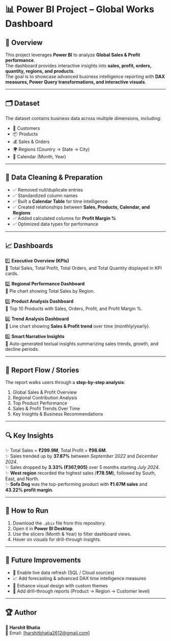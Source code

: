 # 📊 Power BI Project – Global Works Dashboard

## 🔎 Overview
This project leverages **Power BI** to analyze **Global Sales & Profit performance**.  
The dashboard provides interactive insights into **sales, profit, orders, quantity, regions, and products**.  
The goal is to showcase advanced business intelligence reporting with **DAX measures, Power Query transformations, and interactive visuals**.

---

## 🗂 Dataset
The dataset contains business data across multiple dimensions, including:

- 👥 Customers  
- 📦 Products  
- 💰 Sales & Orders  
- 🌍 Regions (Country → State → City)  
- 📅 Calendar (Month, Year)  

---

## 🔧 Data Cleaning & Preparation
- ✅ Removed null/duplicate entries  
- ✅ Standardized column names  
- ✅ Built a **Calendar Table** for time intelligence  
- ✅ Created relationships between **Sales, Products, Calendar, and Regions**  
- ✅ Added calculated columns for **Profit Margin %**  
- ✅ Optimized data types for performance  

---

## 📈 Dashboards
1️⃣ **Executive Overview (KPIs)**  
📌 Total Sales, Total Profit, Total Orders, and Total Quantity displayed in KPI cards.  

2️⃣ **Regional Performance Dashboard**  
📌 Pie chart showing Total Sales by Region.  

3️⃣ **Product Analysis Dashboard**  
📌 Top 10 Products with Sales, Orders, Profit, and Profit Margin %.  

4️⃣ **Trend Analysis Dashboard**  
📌 Line chart showing **Sales & Profit trend** over time (monthly/yearly).  

5️⃣ **Smart Narrative Insights**  
📌 Auto-generated textual insights summarizing sales trends, growth, and decline periods.  

---

## 📖 Report Flow / Stories
The report walks users through a **step-by-step analysis**:

1. Global Sales & Profit Overview  
2. Regional Contribution Analysis  
3. Top Product Performance  
4. Sales & Profit Trends Over Time  
5. Key Insights & Business Recommendations  

---

## 🔍 Key Insights
✨ Total Sales = **₹299.9M**, Total Profit = **₹98.6M**.  
✨ Sales trended up by **37.87%** between *September 2022* and *December 2024*.  
✨ Sales dropped by **3.33% (₹367,905)** over 5 months starting *July 2024*.  
✨ **West region** recorded the highest sales (**₹78.5M**), followed by South, East, and North.  
✨ **Sofa Dog** was the top-performing product with **₹1.67M sales** and **43.22% profit margin**.  

---

## 🚀 How to Run
1. Download the `.pbix` file from this repository.  
2. Open it in **Power BI Desktop**.  
3. Use the slicers (Month & Year) to filter dashboard views.  
4. Hover on visuals for drill-through insights.  

---

## 🔮 Future Improvements
- 🔄 Enable live data refresh (SQL / Cloud sources)  
- 📈 Add forecasting & advanced DAX time intelligence measures  
- 🎨 Enhance visual design with custom themes  
- 🧩 Add drill-through reports (Product → Region → Customer level)  

---

## 🏆 Author
👤 **Harshit Bhatia**  
📧 Email: [harshitbhatia2612@gmail.com]
